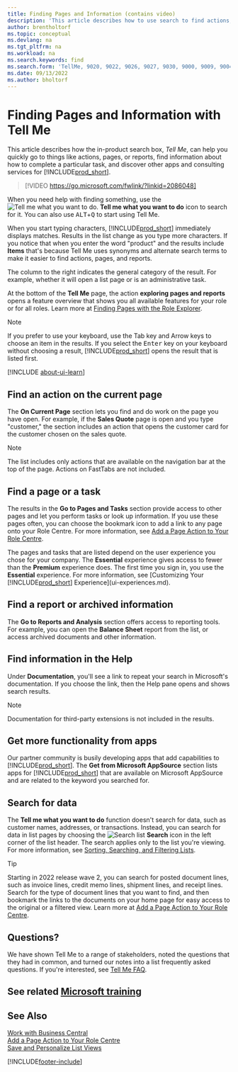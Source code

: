```yaml
---
title: Finding Pages and Information (contains video)
description: 'This article describes how to use search to find actions, pages, reports, documentation, and data, and also other apps and consulting services.'
author: brentholtorf
ms.topic: conceptual
ms.devlang: na
ms.tgt_pltfrm: na
ms.workload: na
ms.search.keywords: find
ms.search.form: 'TellMe, 9020, 9022, 9026, 9027, 9030, 9000, 9009, 9004, 9005, 9024, 9006, 9007, 9010, 9016, 9017'
ms.date: 09/13/2022
ms.author: bholtorf
---
```

# <a name="finding-pages-and-information-with-tell-me"></a><a name="finding-pages-and-information-with-tell-me"></a>Finding Pages and Information with Tell Me

This article describes how the in-product search box, *Tell Me*, can help you quickly go to things like actions, pages, or reports, find information about how to complete a particular task, and discover other apps and consulting services for [!INCLUDE[prod_short](includes/prod_short.md)].  


> [!VIDEO https://go.microsoft.com/fwlink/?linkid=2086048]

When you need help with finding something, use the ![Tell me what you want to do.](media/ui-search/search.png "Search for Page or Report") **Tell me what you want to do** icon to search for it. You can also use <kbd>ALT</kbd>+<kbd>Q</kbd> to start using Tell Me.

When you start typing characters, [!INCLUDE[prod_short](includes/prod_short.md)] immediately displays matches. Results in the list change as you type more characters. If you notice that when you enter the word "product" and the results include **Items** that's because Tell Me uses synonyms and alternate search terms to make it easier to find actions, pages, and reports.

The column to the right indicates the general category of the result. For example, whether it will open a list page or is an administrative task.  

At the bottom of the **Tell Me** page, the action **exploring pages and reports** opens a feature overview that shows you all available features for your role or for all roles. Learn more at [Finding Pages with the Role Explorer](ui-role-explorer.md).

> [!NOTE]  
> If you prefer to use your keyboard, use the Tab key and Arrow keys to choose an item in the results. If you select the <kbd>Enter</kbd> key on your keyboard without choosing a result, [!INCLUDE[prod_short](includes/prod_short.md)] opens the result that is listed first.

[!INCLUDE [about-ui-learn](includes/about-ui-learn.md)]

## <a name="find-an-action-on-the-current-page"></a><a name="find-an-action-on-the-current-page"></a>Find an action on the current page

The **On Current Page** section lets you find and do work on the page you have open. For example, if the **Sales Quote** page is open and you type "customer," the section includes an action that opens the customer card for the customer chosen on the sales quote.

> [!NOTE]  
> The list includes only actions that are available on the navigation bar at the top of the page. Actions on FastTabs are not included.  

## <a name="find-a-page-or-a-task"></a><a name="find-a-page-or-a-task"></a>Find a page or a task

The results in the **Go to Pages and Tasks** section provide access to other pages and let you perform tasks or look up information. If you use these pages often, you can choose the bookmark icon to add a link to any page onto your Role Centre. For more information, see [Add a Page Action to Your Role Centre](ui-bookmarks.md).

The pages and tasks that are listed depend on the user experience you chose for your company. The **Essential** experience gives access to fewer than the **Premium** experience does. The first time you sign in, you use the **Essential** experience. For more information, see [Customizing Your [!INCLUDE[prod_short](includes/prod_short.md)] Experience](ui-experiences.md).

## <a name="find-a-report-or-archived-information"></a><a name="find-a-report-or-archived-information"></a>Find a report or archived information

The **Go to Reports and Analysis** section offers access to reporting tools. For example, you can open the **Balance Sheet** report from the list, or access archived documents and other information.  

## <a name="find-information-in-the-help"></a><a name="find-information-in-the-help"></a>Find information in the Help

Under **Documentation**, you'll see a link to repeat your search in Microsoft's documentation. If you choose the link, then the Help pane opens and shows search results.  

> [!NOTE]  
> Documentation for third-party extensions is not included in the results.

## <a name="get-more-functionality-from-apps"></a><a name="get-more-functionality-from-apps"></a>Get more functionality from apps

Our partner community is busily developing apps that add capabilities to [!INCLUDE[prod_short](includes/prod_short.md)]. The **Get from Microsoft AppSource** section lists apps for [!INCLUDE[prod_short](includes/prod_short.md)] that are available on Microsoft AppSource and are related to the keyword you searched for.

## <a name="search-for-data"></a><a name="search-for-data"></a>Search for data

The **Tell me what you want to do** function doesn't search for data, such as customer names, addresses, or transactions. Instead, you can search for data in list pages by choosing the ![Search list](media/ui-search/search-list.png "Search list icon") **Search** icon in the left corner of the list header. The search applies only to the list you're viewing. For more information, see [Sorting, Searching, and Filtering Lists](ui-enter-criteria-filters.md).  

> [!TIP]
> Starting in 2022 release wave 2, you can search for posted document lines, such as invoice lines, credit memo lines, shipment lines, and receipt lines. Search for the type of document lines that you want to find, and then bookmark the links to the documents on your home page for easy access to the original or a filtered view. Learn more at [Add a Page Action to Your Role Centre](ui-bookmarks.md).

## <a name="questions"></a><a name="questions"></a>Questions?

We have shown Tell Me to a range of stakeholders, noted the questions that they had in common, and turned our notes into a list frequently asked questions. If you're interested, see [Tell Me FAQ](ui-search-faq.md).

## <a name="see-related-microsoft-training"></a><a name="see-related-microsoft-training"></a>See related [Microsoft training](/training/modules/user-interface-dynamics-365-business-central/index)

## <a name="see-also"></a><a name="see-also"></a>See Also

[Work with Business Central](ui-work-product.md)  
[Add a Page Action to Your Role Centre](ui-bookmarks.md)  
[Save and Personalize List Views](ui-views.md)  


[!INCLUDE[footer-include](includes/footer-banner.md)]
